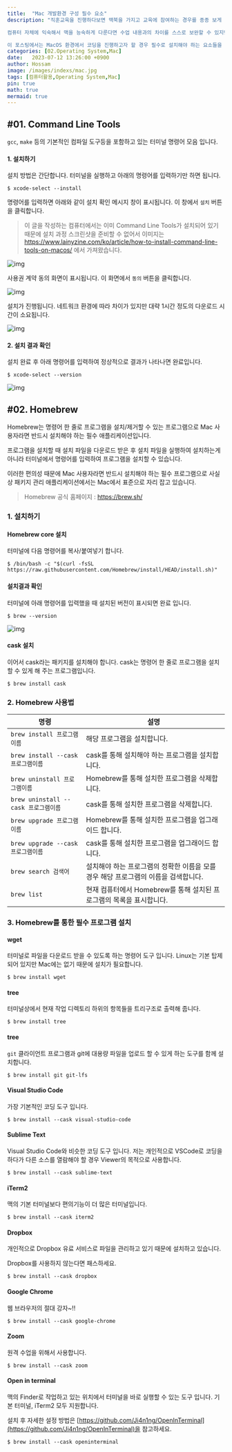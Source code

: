 ```yaml
---
title:  "Mac 개발환경 구성 필수 요소"
description: "직훈교육을 진행하다보면 맥북을 가지고 교육에 참여하는 경우를 종종 보게 됩니다. 하지만 거의 모든 훈련기관은 Windows PC를 강의실에 구비해 놓고 있으며 대부분의 훈련생들은 Windows 환경에서 수업에 참여하기 때문에 맥북을 사용하다 보면 종종 수업 내용과 프로그램 설치 방법에서 차이를 겪으면서 수업 내용을 놓치기 쉽습니다.

컴퓨터 자체에 익숙해서 맥을 능숙하게 다룬다면 수업 내용과의 차이를 스스로 보완할 수 있지만 컴퓨터에 익숙하지 않은 상태에서 단순히 코딩을 하기에 맥이 좋다는 말을 듣고 덜컥 구입하거나 맥북이 이쁘다는 이유로 구입한 경우는 훈련을 진행하면서 무척 난감함을 느끼게 됩니다. 특정 훈련생에게 설치 과정을 별도로 처음부터 알려주기에는 시간 비용이 무척 오래 걸리기 때문입니다.

이 포스팅에서는 MacOS 환경에서 코딩을 진행하고자 할 경우 필수로 설치해야 하는 요소들을 소개합니다."
categories: [02.Operating System,Mac]
date:   2023-07-12 13:26:00 +0900
author: Hossam
image: /images/indexs/mac.jpg
tags: [컴퓨터활용,Operating System,Mac]
pin: true
math: true
mermaid: true
---
```



## #01. Command Line Tools

`gcc`, `make` 등의 기본적인 컴파일 도구등을 포함하고 있는 터미널 명령어 모음 입니다.

#### 1. 설치하기

설치 방법은 간단합니다. 터미널을 실행하고 아래의 명령어를 입력하기만 하면 됩니다.

```shell
$ xcode-select --install
```

명령어를 입력하면 아래와 같이 설치 확인 메시지 창이 표시됩니다. 이 창에서 `설치` 버튼을 클릭합니다.

> 이 글을 작성하는 컴퓨터에서는 이미 Command Line Tools가 설치되어 있기 때문에 설치 과정 스크린샷을 준비할 수 없어서 이미지는 https://www.lainyzine.com/ko/article/how-to-install-command-line-tools-on-macos/ 에서 가져왔습니다.

![img](/images/2023/0712/xcode-select-1.png)

사용권 계약 동의 화면이 표시됩니다. 이 화면에서 `동의` 버튼을 클릭합니다.

![img](/images/2023/0712/xcode-select-2.png)

설치가 진행됩니다. 네트워크 환경에 따라 차이가 있지만 대략 1시간 정도의 다운로드 시간이 소요됩니다.

![img](/images/2023/0712/xcode-select-3.png)

#### 2. 설치 결과 확인

설치 완료 후 아래 명령어를 입력하여 정상적으로 결과가 나타나면 완료입니다.

```shell
$ xcode-select --version
```

![img](/images/2023/0712/xcode-select-4.png)

## #02. Homebrew

Homebrew는 명령어 한 줄로 프로그램을 설치/제거할 수 있는 프로그램으로 Mac 사용자라면 반드시 설치해야 하는 필수 애플리케이션입니다.

프로그램을 설치할 때 설치 파일을 다운로드 받은 후 설치 파일을 실행하여 설치하는게 아니라 터미널에서 명령어를 입력하여 프로그램을 설치할 수 있습니다.

이러한 편의성 때문에 Mac 사용자라면 반드시 설치해야 하는 필수 프로그램으로 사실상 패키지 관리 애플리케이션에서는 Mac에서 표준으로 자리 잡고 있습니다.

> Homebrew 공식 홈페이지 : https://brew.sh/

### 1. 설치하기

#### Homebrew core 설치

터미널에 다음 명령어를 복사/붙여넣기 합니다.

```shell
$ /bin/bash -c "$(curl -fsSL https://raw.githubusercontent.com/Homebrew/install/HEAD/install.sh)"
```

#### 설치결과 확인

터미널에 아래 명령어를 입력했을 때 설치된 버전이 표시되면 완료 입니다.

```shell
$ brew --version
```

![img](/images/2023/0712/brew.png)

#### cask 설치

이어서 cask라는 패키지를 설치해야 합니다. cask는 명령어 한 줄로 프로그램을 설치할 수 있게 해 주는 프로그램입니다.

```shell
$ brew install cask
```

### 2. Homebrew 사용법

| 명령                                 | 설명                                                                                |
| ------------------------------------ | ----------------------------------------------------------------------------------- |
| `brew install 프로그램이름`          | 해당 프로그램을 설치합니다.                                                         |
| `brew install --cask 프로그램이름`   | cask를 통해 설치해야 하는 프로그램을 설치합니다.                                    |
| `brew uninstall 프로그램이름`        | Homebrew를 통해 설치한 프로그램을 삭제합니다.                                       |
| `brew uninstall --cask 프로그램이름` | cask를 통해 설치한 프로그램을 삭제합니다.                                           |
| `brew upgrade 프로그램이름`          | Homebrew를 통해 설치한 프로그램을 업그래이드 합니다.                                |
| `brew upgrade --cask 프로그램이름`   | cask를 통해 설치한 프로그램을 업그래이드 합니다.                                    |
| `brew search 검색어`                 | 설치해야 하는 프로그램의 정확한 이름을 모를 경우 해당 프로그램의 이름을 검색합니다. |
| `brew list`                          | 현재 컴퓨터에서 Homebrew를 통해 설치된 프로그램의 목록을 표시합니다.                |

### 3. Homebrew를 통한 필수 프로그램 설치

#### wget

터미널로 파일을 다운로드 받을 수 있도록 하는 명령어 도구 입니다. Linux는 기본 탑제되어 있지만 Mac에는 없기 때문에 설치가 필요합니다.

```shell
$ brew install wget
```

#### tree

터미널상에서 현재 작업 디렉토리 하위의 항목들을 트리구조로 출력해 줍니다.

```shell
$ brew install tree
```

#### tree

`git` 클라이언트 프로그램과 git에 대용량 파일을 업로드 할 수 있게 하는 도구를 함께 설치합니다.

```shell
$ brew install git git-lfs
```

#### Visual Studio Code

가장 기본적인 코딩 도구 입니다.

```shell
$ brew install --cask visual-studio-code
```

#### Sublime Text

Visual Studio Code와 비슷한 코딩 도구 입니다. 저는 개인적으로 VSCode로 코딩을 하다가 다른 소스를 열람해야 할 경우 Viewer의 목적으로 사용합니다.

```shell
$ brew install --cask sublime-text
```

#### iTerm2

맥의 기본 터미널보다 편의기능이 더 많은 터미널입니다.

```shell
$ brew install --cask iterm2
```

#### Dropbox

개인적으로 Dropbox 유료 서비스로 파일을 관리하고 있기 때문에 설치하고 있습니다.

Dropbox를 사용하지 않는다면 패스하세요.

```shell
$ brew install --cask dropbox
```

#### Google Chrome

웹 브라우저의 절대 강자~!!

```shell
$ brew install --cask google-chrome
```

#### Zoom

원격 수업을 위해서 사용합니다.

```shell
$ brew install --cask zoom
```

#### Open in terminal

맥의 Finder로 작업하고 있는 위치에서 터미널을 바로 실행할 수 있는 도구 입니다. 기본 터미널, iTerm2 모두 지원합니다.

설치 후 자세한 설정 방법은 [https://github.com/Ji4n1ng/OpenInTerminal](https://github.com/Ji4n1ng/OpenInTerminal)을 참고하세요.

```shell
$ brew install --cask openinterminal
```
